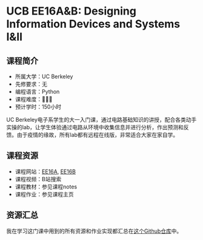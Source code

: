 # UCB EE16A&B: Designing Information Devices and Systems I&II
## 课程简介
- 所属大学：UC Berkeley
- 先修要求：无
- 编程语言：Python
- 课程难度：🌟🌟🌟
- 预计学时：150小时

UC Berkeley电子系学生的大一入门课，通过电路基础知识的讲授，配合各类动手实操的lab，让学生体验通过电路从环境中收集信息并进行分析，作出预测和反馈。由于疫情的缘故，所有lab都有远程在线版，非常适合大家在家自学。

## 课程资源
- 课程网站：[EE16A](https://inst.eecs.berkeley.edu/~ee16a/su20/#schedule), [EE16B](https://eecs16b.org/#schedule)
- 课程视频：B站搜索
- 课程教材：参见课程notes
- 课程作业：参见课程主页

## 资源汇总
我在学习这门课中用到的所有资源和作业实现都汇总在[这个Github仓库](https://github.com/PKUFlyingPig/EE16A)中。
